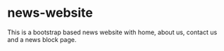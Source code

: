 # news-website
This is a bootstrap based news website with home, about us, contact us and a news block page. 
